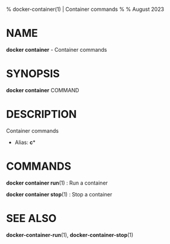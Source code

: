 % docker-container(1) | Container commands
% 
% August 2023

NAME
==================================================

**docker container** - Container commands

SYNOPSIS
==================================================

**docker container** COMMAND

DESCRIPTION
==================================================

Container commands

- Alias: **c***

COMMANDS
==================================================

**docker container run**(1)
:    Run a container

**docker container stop**(1)
:    Stop a container


SEE ALSO
==================================================

**docker-container-run**(1), **docker-container-stop**(1)


